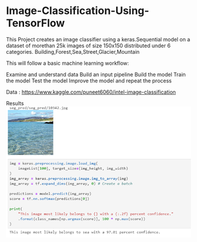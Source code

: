 # Image-Classification-Using-TensorFlow

This Project creates an image classifier using a keras.Sequential model on a dataset of morethan 25k images of size 150x150 distributed under 6 categories.
Building,Forest,Sea,Street,Glacier,Mountain

This will follow a basic machine learning workflow:

Examine and understand data
Build an input pipeline
Build the model
Train the model
Test the model
Improve the model and repeat the process

Data : https://www.kaggle.com/puneet6060/intel-image-classification

Results
<img src='Capture4.PNG'/>


